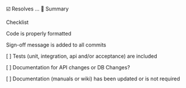 ☑️ Resolves ...
🚧 Summary

Checklist

Code is properly formatted

Sign-off message is added to all commits

[ ] Tests (unit, integration, api and/or acceptance) are included

[ ] Documentation for API changes or DB Changes?

[ ] Documentation (manuals or wiki) has been updated or is not required
